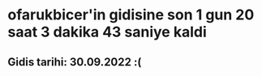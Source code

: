 # ofarukbicer'in gidisine son 1 gun 20 saat 3 dakika 43 saniye kaldi

## Gidis tarihi: 30.09.2022 :(